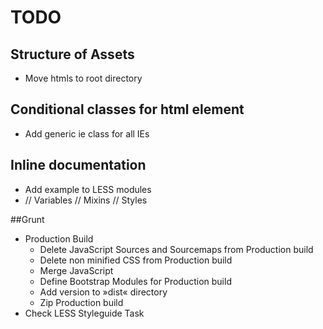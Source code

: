 # TODO

## Structure of Assets
* Move htmls to root directory

## Conditional classes for html element
* Add generic ie class for all IEs

## Inline documentation ##
* Add example to LESS modules
*	// Variables
	// Mixins
	// Styles

##Grunt
* Production Build
	* Delete JavaScript Sources and Sourcemaps from Production build
	* Delete non minified CSS from Production build
	* Merge JavaScript
	* Define Bootstrap Modules for Production build
	* Add version to »dist« directory
	* Zip Production build
* Check LESS Styleguide Task
